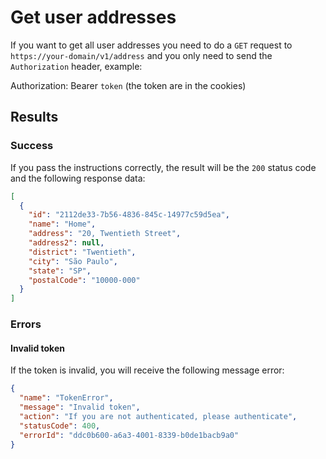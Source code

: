 # Get user addresses

If you want to get all user addresses you need to do a `GET` request to `https://your-domain/v1/address` and you only need to send the `Authorization` header, example:

Authorization: Bearer `token` (the token are in the cookies)

## Results

### Success

If you pass the instructions correctly, the result will be the `200` status code and the following response data:

```json
[
  {
    "id": "2112de33-7b56-4836-845c-14977c59d5ea",
    "name": "Home",
    "address": "20, Twentieth Street",
    "address2": null,
    "district": "Twentieth",
    "city": "São Paulo",
    "state": "SP",
    "postalCode": "10000-000"
  }
]
```

### Errors

#### Invalid token

If the token is invalid, you will receive the following message error:

```json
{
  "name": "TokenError",
  "message": "Invalid token",
  "action": "If you are not authenticated, please authenticate",
  "statusCode": 400,
  "errorId": "ddc0b600-a6a3-4001-8339-b0de1bacb9a0"
}
```

